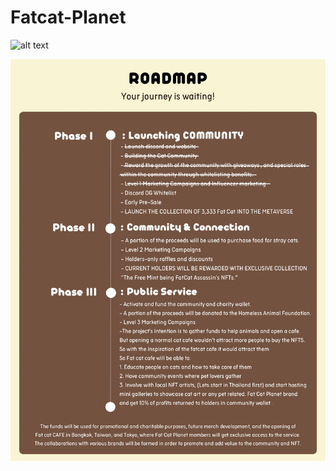 # Fatcat-Planet

![alt text](https://github.com/Juniol2/FatcatPlanet/blob/main/public/build/images/WELCOME.png)


![alt text](https://github.com/Juniol2/Fatcat-Planet/blob/main/public/build/images/ROADMAP_FATCAT.png)
